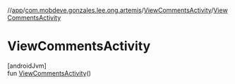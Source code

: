 //[app](../../../index.md)/[com.mobdeve.gonzales.lee.ong.artemis](../index.md)/[ViewCommentsActivity](index.md)/[ViewCommentsActivity](-view-comments-activity.md)

# ViewCommentsActivity

[androidJvm]\
fun [ViewCommentsActivity](-view-comments-activity.md)()
